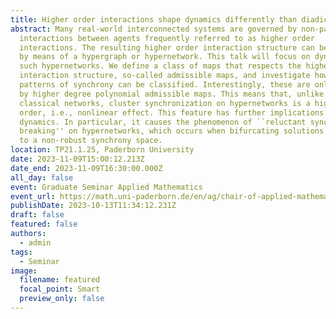 ```yaml
---
title: Higher order interactions shape dynamics differently than diadic interactions
abstract: Many real-world interconnected systems are governed by non-pairwise
  interactions between agents frequently referred to as higher order
  interactions. The resulting higher order interaction structure can be encoded
  by means of a hypergraph or hypernetwork. This talk will focus on dynamics of
  such hypernetworks. We define a class of maps that respects the higher order
  interaction structure, so-called admissible maps, and investigate how robust
  patterns of synchrony can be classified. Interestingly, these are only defined
  by higher degree polynomial admissible maps. This means that, unlike in
  classical networks, cluster synchronization on hypernetworks is a higher
  order, i.e., nonlinear effect. This feature has further implications for the
  dynamics. In particular, it causes the phenomenon of ``reluctant synchrony
  breaking'' on hypernetworks, which occurs when bifurcating solutions lie close
  to a non-robust synchrony space.
location: TP21.1.25, Paderborn University
date: 2023-11-09T15:00:12.213Z
date_end: 2023-11-09T16:30:00.000Z
all_day: false
event: Graduate Seminar Applied Mathematics
event_url: https://math.uni-paderborn.de/en/ag/chair-of-applied-mathematics/lehre/graduate-seminar
publishDate: 2023-10-13T11:34:12.231Z
draft: false
featured: false
authors:
  - admin
tags:
  - Seminar
image:
  filename: featured
  focal_point: Smart
  preview_only: false
---
```

